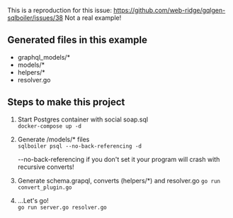 This is a reproduction for this issue: https://github.com/web-ridge/gqlgen-sqlboiler/issues/38
Not a real example!

## Generated files in this example

- graphql_models/\*
- models/\*
- helpers/\*
- resolver.go

## Steps to make this project

1. Start Postgres container with social soap.sql  
   `docker-compose up -d`

2. Generate /models/\* files  
   `sqlboiler psql --no-back-referencing -d`

   --no-back-referencing if you don't set it your program will crash with recursive converts!

3. Generate schema.grapql, converts (helpers/*) and resolver.go
   `go run convert_plugin.go`

4. ...Let's go!  
   `go run server.go resolver.go`
